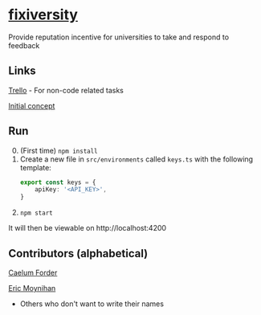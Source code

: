 # [fixiversity](https://fixiversity.com)
Provide reputation incentive for universities to take and respond to feedback


## Links

[Trello](https://trello.com/b/pS4hy32F) - For non-code related tasks


[Initial concept](https://www.mindmeister.com/maps/public_map_shell/1188006260/edu-change?width=600&height=400&z=auto&t=20wnaR6osb&live_update=1)

## Run
0. (First time) `npm install`
1. Create a new file in `src/environments` called `keys.ts` with the following template:
    ```ts
    export const keys = {
        apiKey: '<API_KEY>',
    }
    ```
2. `npm start`

It will then be viewable on http://localhost:4200

## Contributors (alphabetical)
[Caelum Forder](https://github.com/CaelumF)

[Eric Moynihan](https://github.com/TooFiveFive)

+ Others who don't want to write their names 
